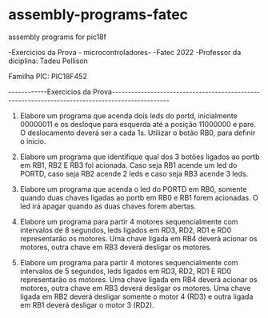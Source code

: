 # assembly-programs-fatec
assembly programs for pic18f

-Exercicios da Prova - microcontroladores-
-Fatec 2022
-Professor da diciplina: Tadeu Pellison

Familha PIC: PIC18F452

------------Exercicios da Prova------------------------------------------------------------------------------------------------ 
1) Elabore um programa que acenda dois leds do portd, inicialmente 00000011 e os desloque para esquerda até a posição 11000000 e pare. O deslocamento deverá ser a cada 1s. Utilizar o botão RB0, para definir o inicio.

2) Elabore um programa que identifique qual dos 3 botões ligados ao portb em RB1, RB2 E RB3 foi acionada. Caso seja RB1 acende um led do PORTD, caso seja RB2 acende 2 leds e caso seja RB3 acende 3 leds.

3) Elabore um programa que acenda o led do PORTD em RB0, somente quando duas chaves ligadas ao portb em RB0 e RB1 forem acionadas. O led irá apagar quando as duas chaves forem abertas.

4) Elabore um programa para partir 4 motores sequencialmente com intervalos de 8 segundos, leds ligados em RD3, RD2, RD1 e RD0 representarão os motores. Uma chave ligada em RB4 deverá acionar os motores, outra chave em RB3 deverá desligar os motores.

5) Elabore um programa para partir 4 motores sequencialmente com intervalos de 5 segundos, leds ligados em RD3, RD2, RD1 E RD0 representarão os motores. Uma chave ligada em RB4 deverá acionar os motores, outra chave em RB3 deverá desligar os motores. Uma chave ligada em RB2 deverá desligar somente o motor 4 (RD3) e outra ligada em RB1 deverá desligar o motor 3 (RD2).
